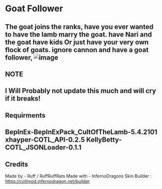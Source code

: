 # Goat Follower
The goat joins the ranks, have you ever wanted to have the lamb marry the goat. have Nari and the goat have kids
Or just have your very own flock of goats. ignore cannon and have a goat follower,
![image](https://github.com/user-attachments/assets/8e26ce06-e309-4491-a7a9-aac87d277607)
--------------------

## NOTE

I Will Probably not update this much and will cry if it breaks!
---------------------
## Requirments
BepInEx-BepInExPack_CultOfTheLamb-5.4.2101
xhayper-COTL_API-0.2.5
KellyBetty-COTL_JSONLoader-0.1.1
--------------------------
## Credits
Made by - Ruff / RuffRuffRats
Made with - InfernoDragons Skin Builder :  https://cotlmod.infernodragon.net/builder
